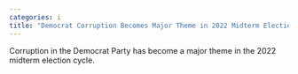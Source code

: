 ```yaml
---
categories: i
title: "Democrat Corruption Becomes Major Theme in 2022 Midterm Election Cycle"
---
```

Corruption in the Democrat Party has become a major theme in the 2022 midterm election cycle. 